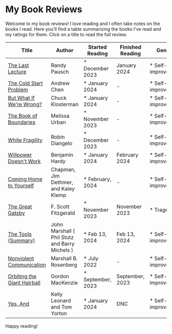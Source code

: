 # My Book Reviews

Welcome to my book reviews! I love reading and I often take notes on the books I read. Here you'll find a table summarizing the books I've read and my ratings for them. Click on a title to read the full review.















<!--BOOK_TABLE_START-->
| Title | Author | Started Reading | Finished Reading | Genres | Rating |
| --- | --- | --- | --- | --- | --- |
| [The Last Lecture](the_last_lecture.md) | Randy Pausch | * December 2023 | January 2024 | * Self-improvement | TODO |
| [The Cold Start Problem](the_cold_start_problem.md) | Andrew Chen | * January 2024 | - | * Self-improvement | TODO |
| [But What If We're Wrong?](but_what_if_were_wrong.md) | Chuck Klosterman | * January 2024 | - | * Self-improvement | TODO |
| [The Book of Boundaries](the_book_of_boundaries.md) | Melissa Urban | * November 2023 | - | * Self-improvement | TODO |
| [White Fragility](white_fragility.md) | Robin Diangelo | * December 2023 | - | * Self-improvement | TODO |
| [Willpower Doesn't Work](willpower_doesnt_work.md) | Benjamin Hardy | * January 2024 | February 2024 | * Self-improvement | TODO |
| [Coming Home to Yourself](coming_home_to_yourself.md) | Chapman, Jim Dethmer, and Kaley Klemp | * February, 2024 | - | * Self-improvement | TODO |
| [The Great Gatsby](the_great_gatsby.md) | F. Scott Fitzgerald | * November 2023 | November 2023 | * Tragedy | TODO |
| [The Tools (Summary)](the_tools_phil_stutz_and_barry_michels_summary.md) | John Marshall ( Phil Stutz and Barry Michels ) | * Feb 13, 2024 | Feb 13, 2024 | * Self-improvement | TODO |
| [Nonviolent Communication](nonviolent_communication.md) | Marshall B. Rosenberg | * July 2022 | - | * Self-improvement | TODO |
| [Orbiting the Giant Hairball](orbiting_the_giant_hairball-gordon_mackenzie.md) | Gordon MacKenzie | * September, 2023 | September, 2023 | * Self-improvement | 4.5 |
| [Yes, And](yes_and.md) | Kelly Leonard and Tom Yorton | * January 2024 | DNC | * Self-improvement | TODO |
<!--BOOK_TABLE_END-->















Happy reading!
